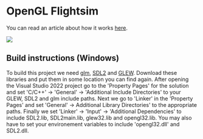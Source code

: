 # OpenGL Flightsim

You can read an article about how it works [here](https://www.jakobmaier.at/posts/flight-simulation/).

![](OpenGL_Flightsim/reference/screencap/Flightsim_2023-02-18_09-09-41.gif)

## Build instructions (Windows)

To build this project we need [glm](https://github.com/g-truc/glm), [SDL2](https://www.libsdl.org/) and [GLEW](https://glew.sourceforge.net/). Download these libraries and put them in some location you can find again. After opening
the Visual Studio 2022 project go to the 'Property Pages' for the solution and set 'C/C++' -> 'General' -> 'Additional Include Directories' to your GLEW, SDL2 and glm include paths. Next we go to 'Linker' in the 'Property Pages' and set 'General' -> Additional Library Directories' to the appropriate paths.
Finally we set 'Linker' -> 'Input' -> 'Additional Dependencies' to include SDL2.lib, SDL2main.lib, glew32.lib and opengl32.lib. You may also have to set your environement variables to include 'opengl32.dll' and SDL2.dll.


